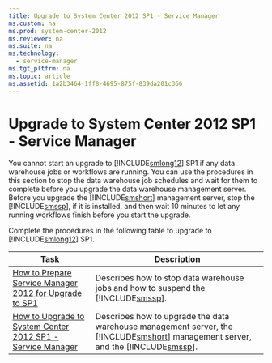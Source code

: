```yaml
---
title: Upgrade to System Center 2012 SP1 - Service Manager
ms.custom: na
ms.prod: system-center-2012
ms.reviewer: na
ms.suite: na
ms.technology: 
  - service-manager
ms.tgt_pltfrm: na
ms.topic: article
ms.assetid: 1a2b3464-1ff8-4695-875f-839da201c366
---
```

# Upgrade to System Center 2012 SP1 - Service Manager
You cannot start an upgrade to [!INCLUDE[smlong12](../Token/smlong12_md.md)] SP1 if any data warehouse jobs or workflows are running. You can use the procedures in this section to stop the data warehouse job schedules and wait for them to complete before you upgrade the data warehouse management server. Before you upgrade the [!INCLUDE[smshort](../Token/smshort_md.md)] management server, stop the [!INCLUDE[smssp](../Token/smssp_md.md)], if it is installed, and then wait 10 minutes to let any running workflows finish before you start the upgrade.

Complete the procedures in the following table to upgrade to [!INCLUDE[smlong12](../Token/smlong12_md.md)] SP1.

|Task|Description|
|--------|---------------|
|[How to Prepare Service Manager 2012 for Upgrade to SP1](../Topic/How-to-Prepare-Service-Manager-2012-for-Upgrade-to-SP1.md)|Describes how to stop data warehouse jobs and how to suspend the [!INCLUDE[smssp](../Token/smssp_md.md)].|
|[How to Upgrade to System Center 2012 SP1 - Service Manager](../Topic/How-to-Upgrade-to-System-Center-2012-SP1---Service-Manager.md)|Describes how to upgrade the data warehouse management server, the [!INCLUDE[smshort](../Token/smshort_md.md)] management server, and the [!INCLUDE[smssp](../Token/smssp_md.md)].|


